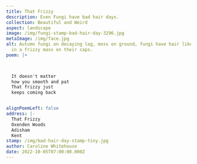 ```yaml
---
title: That Frizzy
description: Even Fungi have bad hair days.
collection: Beautiful and Weird
aspect: landscape
image: /img/fungi-stamp-bad-hair-day-3296.jpg
metaImage: /img/face.jpg
alt: Autumn fungi on decaying log, moss on ground, fungi have hair like strands
  in a frizzy mass on their caps.
poem: |+
  


  It doesn't matter 
  how you smooth and pat
  That frizzy just
  keeps coming back


alignPoemLeft: false
address: |-
  That Frizzy
  Oxenden Woods
  Adisham
  Kent
stamp: /img/bad-hair-day-stamp-tiny.jpg
author: Caroline Whitehouse
date: 2022-10-05T07:00:00.000Z
---
```

